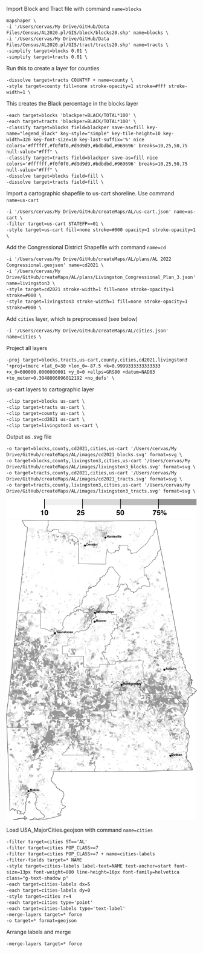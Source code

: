 Import Block and Tract file with command `name=blocks`
```
mapshaper \
-i '/Users/cervas/My Drive/GitHub/Data Files/Census/AL2020.pl/GIS/block/blocks20.shp' name=blocks \
-i '/Users/cervas/My Drive/GitHub/Data Files/Census/AL2020.pl/GIS/tract/tracts20.shp' name=tracts \
-simplify target=blocks 0.01 \
-simplify target=tracts 0.01 \
```

Run this to create a layer for counties
```
-dissolve target=tracts COUNTYF + name=county \
-style target=county fill=none stroke-opacity=1 stroke=#fff stroke-width=1 \
```

This creates the Black percentage in the blocks layer
```
-each target=blocks 'blackper=BLACK/TOTAL*100' \
-each target=tracts 'blackper=BLACK/TOTAL*100' \
-classify target=blocks field=blackper save-as=fill key-name="legend_Black" key-style="simple" key-tile-height=10 key-width=320 key-font-size=10 key-last-suffix='%' nice colors='#ffffff,#f0f0f0,#d9d9d9,#bdbdbd,#969696' breaks=10,25,50,75 null-value="#fff" \
-classify target=tracts field=blackper save-as=fill nice colors='#ffffff,#f0f0f0,#d9d9d9,#bdbdbd,#969696' breaks=10,25,50,75 null-value="#fff" \
-dissolve target=blocks field=fill \
-dissolve target=tracts field=fill \
```

Import a cartographic shapefile to us-cart shoreline. Use command `name=us-cart`
```
-i '/Users/cervas/My Drive/GitHub/createMaps/AL/us-cart.json' name=us-cart \
-filter target=us-cart STATEFP==01 \
-style target=us-cart fill=none stroke=#000 opacity=1 stroke-opacity=1 \
```

Add the Congressional District Shapefile with command `name=cd`
```
-i '/Users/cervas/My Drive/GitHub/createMaps/AL/plans/AL 2022 Congressional.geojson' name=cd2021 \
-i '/Users/cervas/My Drive/GitHub/createMaps/AL/plans/Livingston_Congressional_Plan_3.json' name=livingston3 \
-style target=cd2021 stroke-width=1 fill=none stroke-opacity=1 stroke=#000 \
-style target=livingston3 stroke-width=1 fill=none stroke-opacity=1 stroke=#000 \
```

Add `cities` layer, which is preprocessed (see below)
```
-i '/Users/cervas/My Drive/GitHub/createMaps/AL/cities.json' name=cities \
```

Project all layers
```
-proj target=blocks,tracts,us-cart,county,cities,cd2021,livingston3 '+proj=tmerc +lat_0=30 +lon_0=-87.5 +k=0.9999333333333333 +x_0=600000.0000000001 +y_0=0 +ellps=GRS80 +datum=NAD83 +to_meter=0.3048006096012192 +no_defs' \
```

us-cart layers to cartographic layer
```
-clip target=blocks us-cart \
-clip target=tracts us-cart \
-clip target=county us-cart \
-clip target=cd2021 us-cart \
-clip target=livingston3 us-cart \
```

Output as .svg file
```
-o target=blocks,county,cd2021,cities,us-cart '/Users/cervas/My Drive/GitHub/createMaps/AL/images/cd2021_blocks.svg' format=svg \
-o target=blocks,county,livingston3,cities,us-cart '/Users/cervas/My Drive/GitHub/createMaps/AL/images/livingston3_blocks.svg' format=svg \
-o target=tracts,county,cd2021,cities,us-cart '/Users/cervas/My Drive/GitHub/createMaps/AL/images/cd2021_tracts.svg' format=svg \
-o target=tracts,county,livingston3,cities,us-cart '/Users/cervas/My Drive/GitHub/createMaps/AL/images/livingston3_tracts.svg' format=svg \
```

![](images/legend_Black.png)
![](images/al.png)


Load USA_MajorCities.geojson with command `name=cities`
```
-filter target=cities ST=='AL'
-filter target=cities POP_CLASS>=7
-filter target=cities POP_CLASS>=7 + name=cities-labels
-filter-fields target=* NAME
-style target=cities-labels label-text=NAME text-anchor=start font-size=13px font-weight=800 line-height=16px font-family=helvetica class="g-text-shadow p"
-each target=cities-labels dx=5
-each target=cities-labels dy=0
-style target=cities r=4
-each target=cities type='point'
-each target=cities-labels type='text-label'
-merge-layers target=* force
-o target=* format=geojson
```

Arrange labels and merge
```
-merge-layers target=* force
```
